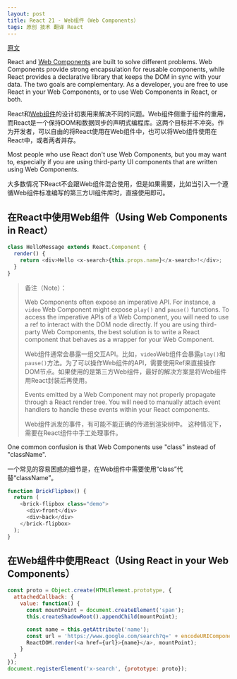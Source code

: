 ```yaml
---
layout: post
title: React 21 - Web组件（Web Components）
tags: 原创 技术 翻译 React
---
```


[原文](https://facebook.github.io/react/docs/web-components.html)

React and [Web Components](https://developer.mozilla.org/en-US/docs/Web/Web_Components) are built to solve different problems.  Web Components provide strong encapsulation for reusable components, while React provides a declarative library that keeps the DOM in sync with your data. The two goals are complementary. As a developer, you are free to use React in your Web Components, or to use Web Components in React, or both.

React和[Web组件](https://developer.mozilla.org/en-US/docs/Web/Web_Components)的设计初衷用来解决不同的问题。Web组件侧重于组件的重用，而React是一个保持DOM和数据同步的声明式编程库。这两个目标并不冲突。作为开发者，可以自由的将React使用在Web组件中，也可以将Web组件使用在React中，或者两者并存。

Most people who use React don't use Web Components, but you may want to, especially if you are using third-party UI components that are written using Web Components.

大多数情况下React不会跟Web组件混合使用，但是如果需要，比如当引入一个遵循Web组件标准编写的第三方UI组件库时，直接使用即可。

## 在React中使用Web组件（Using Web Components in React）

```javascript
class HelloMessage extends React.Component {
  render() {
    return <div>Hello <x-search>{this.props.name}</x-search>!</div>;
  }
}
```

> 备注（Note）：
>
> Web Components often expose an imperative API. For instance, a `video` Web Component might expose `play()` and `pause()` functions. To access the imperative APIs of a Web Component, you will need to use a ref to interact with the DOM node directly. If you are using third-party Web Components, the best solution is to write a React component that behaves as a wrapper for your Web Component.
>
> Web组件通常会暴露一组交互API。比如，`video`Web组件会暴露`play()`和`pause()`方法。为了可以操作Web组件的API，需要使用Ref来直接操作DOM节点。如果使用的是第三方Web组件，最好的解决方案是将Web组件用React封装后再使用。
>
> Events emitted by a Web Component may not properly propagate through a React render tree.
> You will need to manually attach event handlers to handle these events within your React components.
>
> Web组件派发的事件，有可能不能正确的传递到渲染树中。
> 这种情况下，需要在React组件中手工处理事件。

One common confusion is that Web Components use "class" instead of "className".

一个常见的容易困惑的细节是，在Web组件中需要使用“class”代替“className”。

```javascript
function BrickFlipbox() {
  return (
    <brick-flipbox class="demo">
      <div>front</div>
      <div>back</div>
    </brick-flipbox>
  );
}
```

## 在Web组件中使用React（Using React in your Web Components）

```javascript
const proto = Object.create(HTMLElement.prototype, {
  attachedCallback: {
    value: function() {
      const mountPoint = document.createElement('span');
      this.createShadowRoot().appendChild(mountPoint);

      const name = this.getAttribute('name');
      const url = 'https://www.google.com/search?q=' + encodeURIComponent(name);
      ReactDOM.render(<a href={url}>{name}</a>, mountPoint);
    }
  }
});
document.registerElement('x-search', {prototype: proto});
```
